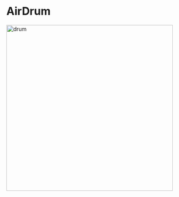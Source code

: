 # AirDrum
<img width="434" alt="drum" src="https://user-images.githubusercontent.com/46044317/107144708-03613580-694e-11eb-93b5-cdd78de2bafb.png">
